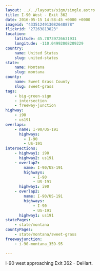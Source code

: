 ```yaml
---
layout: ../../layouts/sign/single.astro
title: I-90 West - Exit 362
date: 2016-05-15 14:58:45 +0000 +0000
imageid: "4335124913082648878"
flickrid: "27263813823"
location:
    latitude: 45.78739726631931
    longitude: -110.04992008209229
country:
    name: United States
    slug: united-states
state:
    name: Montana
    slug: montana
county:
    name: Sweet Grass County
    slug: sweet-grass
tags:
    - big-green-sign
    - intersection
    - freeway-junction
highway:
    - i90
    - us191
overlaps:
    - name: I-90/US-191
      highways:
        - I-90
        - US-191
intersections:
    - highway1: i90
      highway2: us191
    - overlap2:
        name: I-90/US-191
        highways:
            - I-90
            - US-191
      highway1: i90
    - overlap2:
        name: I-90/US-191
        highways:
            - I-90
            - US-191
      highway1: us191
statePages:
    - state/montana
countyPages:
    - state/montana/sweet-grass
freewayjunction:
    - i-90-montana_359-95

---
```

I-90 west approaching Exit 362 - DeHart.
